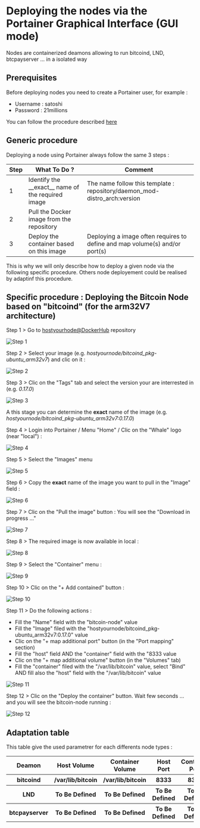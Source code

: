 Deploying the nodes via the Portainer Graphical Interface (GUI mode)
==
Nodes are containerized deamons allowing to run bitcoind, LND, btcpayserver ... in a isolated way

Prerequisites
- 
Before deploying nodes you need to create a Portainer user, for example :
 * Username : satoshi
 * Password : 21millions

You can follow the procedure described <A href="https://github.com/babonet13/HostYourNode/blob/master/deploy/3_DeployNodes_GUI_1stLogin.md.md">here</A>

Generic procedure
-
Deploying a node using Portainer always follow the same 3 steps :
<table>
    <thead>
        <tr>
            <th>Step</th>
            <th>What To Do ?</th>
            <th>Comment</th>
        </tr>
    </thead>
    <tbody>
        <tr>
            <td>1</td>
            <td>Identify the __exact__ name of the required image</td>
            <td>The name follow this template : repository/daemon_mod-distro_arch:version</td>
        </tr>
        <tr>
            <td>2</td>
            <td>Pull the Docker image from the repository</td>
            <td></td>
        </tr>
        <tr>
            <td>3</td>
            <td>Deploy the container based on this image</td>
            <td>Deploying a image often requires to define and map volume(s) and/or port(s)</td>
        </tr>
    </tbody>
</table>

This is why we will only describe how to deploy a given node via the following specific procedure.
Others node deployement could be realised by adaptinf this procedure.

Specific procedure : Deploying the Bitcoin Node based on "bitcoind" (for the arm32V7 architecture)
- 
Step 1 > Go to <A href="https://hub.docker.com/u/hostyournode/">hostyourhode@DockerHub</A> repository

![Step 1](https://github.com/babonet13/Images/blob/master/Portainer/NodeDeployment/Step_1.png)

Step 2 > Select your image (e.g. _hostyournode/bitcoind_pkg-ubuntu_arm32v7_) and clic on it :

![Step 2](https://github.com/babonet13/Images/blob/master/Portainer/NodeDeployment/Step_2.png)

Step 3 > Clic on the "Tags" tab and select the version your are interrested in (e.g. _0.17.0_)

![Step 3](https://github.com/babonet13/Images/blob/master/Portainer/NodeDeployment/Step_3.png)

A this stage you can determine the __exact__ name of the image (e.g.  _hostyournode/bitcoind_pkg-ubuntu_arm32v7:0.17.0_)

Step 4 > Login into Portainer / Menu "Home" / Clic on the "Whale" logo (near "local") :

![Step 4](https://github.com/babonet13/Images/blob/master/Portainer/NodeDeployment/Step_4.png)

Step 5 > Select the "Images" menu

![Step 5](https://github.com/babonet13/Images/blob/master/Portainer/NodeDeployment/Step_5.png)

Step 6 > Copy the __exact__ name of the image you want to pull in the "Image" field :

![Step 6](https://github.com/babonet13/Images/blob/master/Portainer/NodeDeployment/Step_6bis.png)

Step 7 > Clic on the "Pull the image" button : You will see the "Download in progress ..."

![Step 7](https://github.com/babonet13/Images/blob/master/Portainer/NodeDeployment/Step_7.png)

Step 8 > The required image is now available in local :

![Step 8](https://github.com/babonet13/Images/blob/master/Portainer/NodeDeployment/Step_8.png)

Step 9 > Select the "Container" menu :

![Step 9](https://github.com/babonet13/Images/blob/master/Portainer/NodeDeployment/Step_9.png)

Step 10 > Clic on the "+ Add contained" button :

![Step 10](https://github.com/babonet13/Images/blob/master/Portainer/NodeDeployment/Step_10.png)

Step 11 > Do the following actions :
* Fill the "Name" field with the "bitcoin-node" value
* Fill the "Image" filed with the "hostyournode/bitcoind_pkg-ubuntu_arm32v7:0.17.0" value
* Clic on the "+ map additional port" button (in the "Port mapping" section)
* Fill the "host" field AND the "container" field with the "8333 value
* Clic on the "+ map additional volume" button (in the "Volumes" tab)
* Fill the "container" filed with the "/var/lib/bitcoin" value, select "Bind" AND fill also the "host" field with the "/var/lib/bitcoin" value

![Step 11](https://github.com/babonet13/Images/blob/master/Portainer/NodeDeployment/Step_11.png)

Step 12 > Clic on the "Deploy the container" button. Wait few seconds ... and you will see the bitcoin-node running :

![Step 12](https://github.com/babonet13/Images/blob/master/Portainer/NodeDeployment/Step_12.png)

Adaptation table
- 
This table give the used parametrer for each differents node types :
<table>
    <thead>
        <tr>
            <th>Deamon</th>
            <th>Host Volume</th>
            <th>Container Volume</th>
            <th>Host Port</th>
            <th>Container Port</th>
        </tr>
    </thead>
    <tbody>
        <tr>
            <th>bitcoind</th>
            <th>/var/lib/bitcoin</th>
            <th>/var/lib/bitcoin</th>
            <th>8333</th>
            <th>8333</th>
        </tr>
        <tr>
            <th>LND</th>
           <th>To Be Defined</th>
            <th>To Be Defined</th>
            <th>To Be Defined</th>
            <th>To Be Defined</th>
        </tr>
        <tr>
            <th>btcpayserver</th>
            <th>To Be Defined</th>
            <th>To Be Defined</th>
            <th>To Be Defined</th>
            <th>To Be Defined</th>
        </tr>
    </tbody>
</table>
